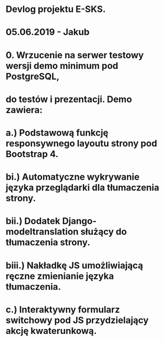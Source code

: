 # Devlog projektu E-SKS.
#
# 05.06.2019 - Jakub
# 0. Wrzucenie na serwer testowy wersji demo minimum pod PostgreSQL,
#    do testów i prezentacji. Demo zawiera:
#       a.) Podstawową funkcję responsywnego layoutu strony pod Bootstrap 4.
#       bi.) Automatyczne wykrywanie języka przeglądarki dla tłumaczenia strony.
#       bii.) Dodatek Django-modeltranslation służący do tłumaczenia strony.
#       biii.) Nakładkę JS umożliwiającą ręczne zmienianie języka tłumaczenia.
#       c.) Interaktywny formularz switchowy pod JS przydzielający akcję kwaterunkową.
#
